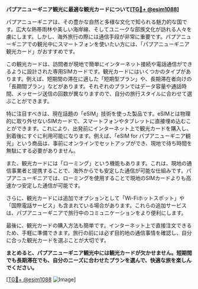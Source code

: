 **パプアニューギニア観光に最適な観光カードについて[[TG💪+ @esim1088](https://t.me/s/esim1088)]**

パプアニューギニアは、その豊かな自然と多様な文化で知られる魅力的な国です。広大な熱帯雨林や美しい海岸線、そしてユニークな部族文化が訪れる人々を虜にします。しかし、海外旅行の際には通信手段が非常に重要です。パプアニューギニアでの観光中にスマートフォンを使いたい方には、「パプアニューギニア観光カード」がおすすめです。

この観光カードは、訪問者が現地で簡単にインターネット接続や電話通信ができるように設計された専用SIMカードです。観光カードにはいくつかのタイプがあります。例えば、短期間の滞在に適した「短期型プラン」や、長期滞在者向けの「長期間プラン」などがあります。それぞれのプランではデータ容量や通話時間、メッセージ送信の回数が異なりますので、自分の旅行スタイルに合わせて選ぶことができます。

特に注目すべきは、現在話題の「eSIM」技術を使った製品です。eSIMとは物理的に取り外せないSIMカードで、スマートフォンやタブレットに直接埋め込むことができます。これにより、出発前にインターネット上で観光カードを購入し、到着後にすぐに利用可能になります。例えば、「eSIM for パプアニューギニア観光」という商品は、事前にオンラインでセットアップができ、現地で待ち時間を無駄にする必要がありません。

また、観光カードには「ローミング」という機能もあります。これは、現地の通信事業者と提携することで、海外からでも安定した通信が可能な仕組みです。パプアニューギニアでは、ローミングを使用することで現地のSIMカードよりも高速かつ安定した通信が可能です。

さらに、観光カードには追加でオプションとして「Wi-Fiホットスポット」や「国際電話サービス」も含まれている場合があります。これらの追加サービスは、パプアニューギニアで旅行中のコミュニケーションをより便利にします。

最後に、観光カードの購入方法も簡単です。インターネット上で直接注文できるため、手軽に準備できます。旅行の前には必ず目的地の通信事情を確認し、自分に合った観光カードを選ぶことが大切です。

**まとめると、パプアニューギニア観光中には観光カードが欠かせません。短期間でも長期滞在でも、自分のニーズに合わせたプランを選んで、快適な旅を楽しんでください。**

[[TG💪+ @esim1088](https://t.me/s/esim1088) ![Image](https://i.postimg.cc/Y0z9fWf4/image.png)]